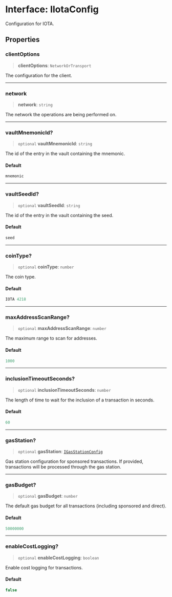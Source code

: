 # Interface: IIotaConfig

Configuration for IOTA.

## Properties

### clientOptions

> **clientOptions**: `NetworkOrTransport`

The configuration for the client.

***

### network

> **network**: `string`

The network the operations are being performed on.

***

### vaultMnemonicId?

> `optional` **vaultMnemonicId**: `string`

The id of the entry in the vault containing the mnemonic.

#### Default

```ts
mnemonic
```

***

### vaultSeedId?

> `optional` **vaultSeedId**: `string`

The id of the entry in the vault containing the seed.

#### Default

```ts
seed
```

***

### coinType?

> `optional` **coinType**: `number`

The coin type.

#### Default

```ts
IOTA 4218
```

***

### maxAddressScanRange?

> `optional` **maxAddressScanRange**: `number`

The maximum range to scan for addresses.

#### Default

```ts
1000
```

***

### inclusionTimeoutSeconds?

> `optional` **inclusionTimeoutSeconds**: `number`

The length of time to wait for the inclusion of a transaction in seconds.

#### Default

```ts
60
```

***

### gasStation?

> `optional` **gasStation**: [`IGasStationConfig`](IGasStationConfig.md)

Gas station configuration for sponsored transactions.
If provided, transactions will be processed through the gas station.

***

### gasBudget?

> `optional` **gasBudget**: `number`

The default gas budget for all transactions (including sponsored and direct).

#### Default

```ts
50000000
```

***

### enableCostLogging?

> `optional` **enableCostLogging**: `boolean`

Enable cost logging for transactions.

#### Default

```ts
false
```
